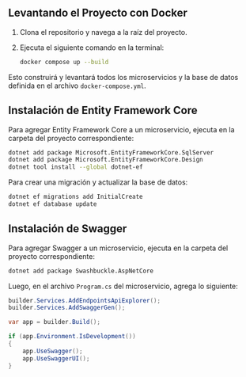 ## Levantando el Proyecto con Docker

1. Clona el repositorio y navega a la raíz del proyecto.
2. Ejecuta el siguiente comando en la terminal:

   ```sh
   docker compose up --build
   ```

Esto construirá y levantará todos los microservicios y la base de datos definida en el archivo `docker-compose.yml`.

## Instalación de Entity Framework Core

Para agregar Entity Framework Core a un microservicio, ejecuta en la carpeta del proyecto correspondiente:

```sh
dotnet add package Microsoft.EntityFrameworkCore.SqlServer
dotnet add package Microsoft.EntityFrameworkCore.Design
dotnet tool install --global dotnet-ef
```

Para crear una migración y actualizar la base de datos:

```sh
dotnet ef migrations add InitialCreate
dotnet ef database update
```

## Instalación de Swagger

Para agregar Swagger a un microservicio, ejecuta en la carpeta del proyecto correspondiente:

```sh
dotnet add package Swashbuckle.AspNetCore
```

Luego, en el archivo `Program.cs` del microservicio, agrega lo siguiente:

```csharp
builder.Services.AddEndpointsApiExplorer();
builder.Services.AddSwaggerGen();

var app = builder.Build();

if (app.Environment.IsDevelopment())
{
	app.UseSwagger();
	app.UseSwaggerUI();
}
```
